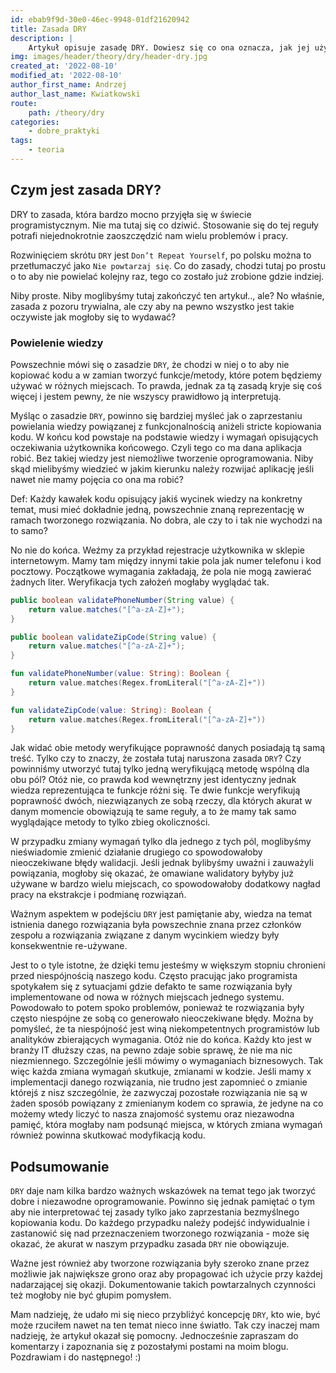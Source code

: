 ```yaml
---
id: ebab9f9d-30e0-46ec-9948-01df21620942
title: Zasada DRY
description: |
    Artykuł opisuje zasadę DRY. Dowiesz się co ona oznacza, jak jej używać oraz jak należy ją prawidłowo interpretować.
img: images/header/theory/dry/header-dry.jpg
created_at: '2022-08-10'
modified_at: '2022-08-10'
author_first_name: Andrzej
author_last_name: Kwiatkowski
route: 
    path: /theory/dry
categories: 
    - dobre_praktyki
tags: 
    - teoria
---
```

## Czym jest zasada DRY?
DRY to zasada, która bardzo mocno przyjęła się w świecie programistycznym. Nie ma tutaj się co dziwić. Stosowanie się do tej reguły potrafi niejednokrotnie zaoszczędzić nam wielu problemów i pracy. 

Rozwinięciem skrótu `DRY` jest `Don’t Repeat Yourself`, po polsku można to przetłumaczyć jako `Nie powtarzaj się`. Co do zasady, chodzi tutaj po prostu o to aby nie powielać kolejny raz, tego co zostało już zrobione gdzie indziej. 

Niby proste. Niby moglibyśmy tutaj zakończyć ten artykuł.., ale? No właśnie, zasada z pozoru trywialna, ale czy aby na pewno wszystko jest takie oczywiste jak mogłoby się to wydawać? 

### Powielenie wiedzy
Powszechnie mówi się o zasadzie `DRY`, że chodzi w niej o to aby nie kopiować kodu a w zamian tworzyć funkcje/metody, które potem będziemy używać w różnych miejscach. To prawda, jednak za tą zasadą kryje się coś więcej i jestem pewny, że nie wszyscy prawidłowo ją interpretują. 

Myśląc o zasadzie `DRY`, powinno się bardziej myśleć jak o zaprzestaniu powielania wiedzy powiązanej z funkcjonalnością aniżeli stricte kopiowania kodu. W końcu kod powstaje na podstawie wiedzy i wymagań opisujących oczekiwania użytkownika końcowego. Czyli tego co ma dana aplikacja robić. Bez takiej wiedzy jest niemożliwe tworzenie oprogramowania. Niby skąd mielibyśmy wiedzieć w jakim kierunku należy rozwijać aplikację jeśli nawet nie mamy pojęcia co ona ma robić? 

Def: Każdy kawałek kodu opisujący jakiś wycinek wiedzy na konkretny temat, musi mieć dokładnie jedną, powszechnie znaną reprezentację w ramach tworzonego rozwiązania.
No dobra, ale czy to i tak nie wychodzi na to samo? 

No nie do końca. Weźmy za przykład rejestracje użytkownika w sklepie internetowym. Mamy tam między innymi takie pola jak numer telefonu i kod pocztowy. Początkowe wymagania zakładają, że pola nie mogą zawierać żadnych liter. Weryfikacja tych założeń mogłaby wyglądać tak. 

```java
public boolean validatePhoneNumber(String value) {
    return value.matches("[^a-zA-Z]+");
}

public boolean validateZipCode(String value) {
    return value.matches("[^a-zA-Z]+");
}
```
```kotlin
fun validatePhoneNumber(value: String): Boolean {
    return value.matches(Regex.fromLiteral("[^a-zA-Z]+"))
}

fun validateZipCode(value: String): Boolean {
    return value.matches(Regex.fromLiteral("[^a-zA-Z]+"))
}
```

Jak widać obie metody weryfikujące poprawność danych posiadają tą samą treść. Tylko czy to znaczy, że została tutaj naruszona zasada `DRY`? Czy powinniśmy utworzyć tutaj tylko jedną weryfikującą metodę wspólną dla obu pól? Otóż nie, co prawda kod wewnętrzny jest identyczny jednak wiedza reprezentująca te funkcje różni się. Te dwie funkcje weryfikują poprawność dwóch, niezwiązanych ze sobą rzeczy, dla których akurat w danym momencie obowiązują te same reguły, a to że mamy tak samo wyglądające metody to tylko zbieg okoliczności. 

W przypadku zmiany wymagań tylko dla jednego z tych pól, moglibyśmy nieświadomie zmienić działanie drugiego co spowodowałoby nieoczekiwane błędy walidacji. Jeśli jednak bylibyśmy uważni i zauważyli powiązania, mogłoby się okazać, że omawiane walidatory byłyby już używane w bardzo wielu miejscach, co spowodowałoby dodatkowy nagład pracy na ekstrakcje i podmianę rozwiązań. 

Ważnym aspektem w podejściu `DRY` jest pamiętanie aby, wiedza na temat istnienia danego rozwiązania była powszechnie znana przez członków zespołu a rozwiązania związane z danym wycinkiem wiedzy były konsekwentnie re-używane.

Jest to o tyle istotne, że dzięki temu jesteśmy w większym stopniu chronieni przed niespójnością naszego kodu. Często pracując jako programista spotykałem się z sytuacjami gdzie defakto te same rozwiązania były implementowane od nowa w różnych miejscach jednego systemu. Powodowało to potem spoko problemów, ponieważ te rozwiązania były często niespójne ze sobą co generowało nieoczekiwane błędy. Można by pomyśleć, że ta niespójność jest winą niekompetentnych programistów lub analityków zbierających wymagania. Otóż nie do końca. Każdy kto jest w branży IT dłuższy czas, na pewno zdaje sobie sprawę, że nie ma nic niezmiennego. Szczególnie jeśli mówimy o wymaganiach biznesowych. Tak więc każda zmiana wymagań skutkuje, zmianami w kodzie. Jeśli mamy x implementacji danego rozwiązania, nie trudno jest zapomnieć o zmianie którejś z nisz szczególnie, że zazwyczaj pozostałe rozwiązania nie są w żaden sposób powiązany z zmienianym kodem co sprawia, że jedyne na co możemy wtedy liczyć to nasza znajomość systemu oraz niezawodna pamięć, która mogłaby nam podsunąć miejsca, w których zmiana wymagań również powinna skutkować modyfikacją kodu. 

## Podsumowanie

`DRY` daje nam kilka bardzo ważnych wskazówek na temat tego jak tworzyć dobre i niezawodne oprogramowanie. Powinno się jednak pamiętać o tym aby nie interpretować tej zasady tylko jako zaprzestania bezmyślnego kopiowania kodu. Do każdego przypadku należy podejść indywidualnie i zastanowić się nad przeznaczeniem tworzonego rozwiązania - może się okazać, że akurat w naszym przypadku zasada `DRY` nie obowiązuje. 

Ważne jest również aby tworzone rozwiązania były szeroko znane przez możliwie jak największe grono oraz aby propagować ich użycie przy każdej nadarzającej się okazji. Dokumentowanie takich powtarzalnych czynności też mogłoby nie być głupim pomysłem. 

Mam nadzieję, że udało mi się nieco przybliżyć koncepcję `DRY`, kto wie, być może rzuciłem nawet na ten temat nieco inne światło. Tak czy inaczej mam nadzieję, że artykuł okazał się pomocny. Jednocześnie zapraszam do komentarzy i zapoznania się z pozostałymi postami na moim blogu. Pozdrawiam i do następnego! :)